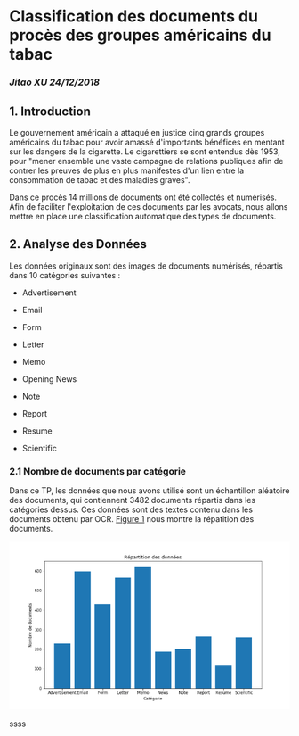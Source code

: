 # Classification des documents du procès des groupes américains du tabac

### _Jitao XU 24/12/2018_

## 1. Introduction

Le gouvernement américain a attaqué en justice cinq grands groupes américains du tabac pour avoir amassé d'importants bénéfices en mentant sur les dangers de la cigarette. Le cigarettiers  se sont entendus dès 1953, pour "mener ensemble une vaste campagne de relations publiques afin de contrer les preuves de plus en plus manifestes d'un lien entre la consommation de tabac et des maladies graves".

Dans ce procès 14 millions de documents ont été collectés et numérisés. Afin de faciliter l'exploitation de ces documents par les avocats, nous allons mettre en place une classification automatique des types de documents.

## 2. Analyse des Données

Les données originaux sont des images de documents numérisés, répartis dans 10 catégories suivantes :

* Advertisement 

* Email 

* Form 

* Letter 

* Memo 

* Opening News 

* Note 

* Report 

* Resume 

* Scientific 

### 2.1 Nombre de documents par catégorie

Dans ce TP, les données que nous avons utilisé sont un échantillon aléatoire des documents, qui contiennent 3482 documents répartis dans les catégories dessus. Ces données sont des textes contenu dans les documents obtenu par OCR. [Figure 1](^fig1) nous montre la répatition des documents.

![Figure_1][fig1]

[fig1]: repartition_donnees.png  "Répartition des données"

ssss
























